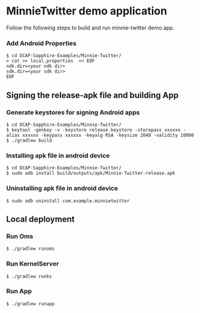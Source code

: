# MinnieTwitter demo application

Follow the following steps to build and run minnie-twitter demo app.

### Add Android Properties
```shell
$ cd DCAP-Sapphire-Examples/Minnie-Twitter/
> cat >> local.properties  << EOF
ndk.dir=<your ndk dir>
sdk.dir=<your sdk dir>
EOF
```

## Signing the release-apk file and building App
### Generate keystores for signing Android apps
```
$ cd DCAP-Sapphire-Examples/Minnie-Twitter/
$ keytool -genkey -v -keystore release.keystore -storepass xxxxxx -alias xxxxxx -keypass xxxxxx -keyalg RSA -keysize 2048 -validity 10000
$ ./gradlew build
```

### Installing apk file in android device
```
$ cd DCAP-Sapphire-Examples/Minnie-Twitter/
$ sudo adb install build/outputs/apk/Minnie-Twitter-release.apk
```

### Uninstalling apk file in android device
```
$ sudo adb uninstall com.example.minnietwitter
```

## Local deployment

### Run Oms
```
$ ./gradlew runoms
```

### Run KernelServer
```
$ ./gradlew runks
```

### Run App
```
$ ./gradlew runapp
```
